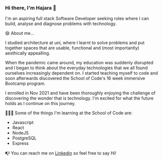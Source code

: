 ### Hi there, I'm Hajara 👋

I'm an aspiring full stack Software Developer seeking roles where I can build, analyse and diagnose problems with technology. 


😄 About me...

I studied architecture at uni, where I learnt to solve problems and put together spaces that are usable, functional and (most importantly) aesthically appealling. 

When the pandemic came around, my education was suddenly disrupted and I began to think about the everyday technologies that we all found ourselves increasingly dependent on. I started teaching myself to code and soon afterwards discovered the School of Code's 16 week immersive Bootcamp program.

I enrolled in Nov 2021 and have been thoroughly enjoying the challenge of discovering the wonder that is technology. I'm excited for what the future holds as I continue on this journey.

👩🏿‍💻 Some of the things I'm learning at the School of Code are:
- Javascript
- React
- NodeJS
- PostgreSQL
- Express


📭 You can reach me on [Linkedin](https://www.linkedin.com/in/hajara-iyal-363340120/) so feel free to say Hi! 


